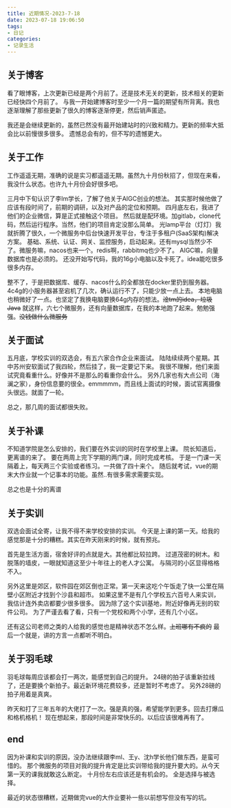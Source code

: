 ```yaml
---
title: 近期情况-2023-7-18
date: 2023-07-18 19:06:50
tags:
- 日记
categories:
- 记录生活
---
```


## 关于博客

看了眼博客，上次更新已经是两个月前了。还是技术无关的更新，技术相关的更新已经快四个月前了。
与我一开始建博客时至少一个月一篇的期望有所背离。我也逐渐理解了那些更新了很久的博客逐渐停更，然后销声匿迹。

我还是会继续更新的，虽然已然没有最开始建站时的兴致和精力。更新的频率大抵会比以前慢很多很多。
遗憾总会有的，但不写的遗憾更大。

## 关于工作

工作遥遥无期，准确的说是实习都遥遥无期。虽然九十月份秋招了，但现在来看，我没什么状态。也许九十月份会好很多吧。

三月中下旬认识了李lm学长，了解了他关于AIGC创业的想法。
其实那时候他做了应该有段时间了，前期的调研，以及对产品的定位和预期。
四月底左右，我进了他们的企业微信，算是正式接触这个项目。
然后就是配环境。加gitlab，clone代码，然后运行程序。当然，他们的项目肯定没那么简单。
光lamp平台（灯灯）我就折腾了很久，一个微服务中后台快速开发平台，专注于多租户(SaaS架构)解决方案。
基础、系统、认证、网关、监控服务，启动起来。还有mysql当然少不了。微服务嘛，nacos也来一个。redis啊，rabbitmq也少不了。
AIGC嘛，向量数据库也是必须的。
还没开始写代码，我的16g小电脑以及卡死了。idea能吃很多很多内存。

整不了，于是把数据库、缓存、nacos什么的全都放在docker里扔到服务器。4c4g的小服务器甚至宕机了几次，确认运行不了，只能少放一点上去。
本地电脑也稍微好了一点。也坚定了我换电脑要换64g内存的想法。~~淦tm的idea，垃圾Java~~
就这样，六七个微服务，还有向量数据库，在我的本地跑了起来。勉勉强强。~~没钱做什么微服务~~

## 关于面试

五月底，学校实训的双选会，有五六家合作企业来面试。
陆陆续续两个星期。其中苏州安软面试了我四轮，然后挂了，我一定要记下来。
我很不理解，他们来面试究竟看重什么。好像并不是那么的看重你会什么。
另外几家也有大点公司（海澜之家），身份信息要的很全。emmmmm，而且线上面试的时候，面试官离摄像头很远。就面了一轮。

总之，那几周的面试都很失败。

## 关于补课

不知道学院是怎么安排的，我们要在外实训的同时在学校里上课。
院长知道后，更离谱的来了。
要在两周上完下学期的两门课，同时完成考核。
于是一门课一天隔着上，每天两三个实验或者练习。一共做了四十来个。
随后就考试，vue的期末大作业就一个记事本的功能。虽然..有很多需求需要实现。

总之也是十分的离谱

## 关于实训

双选会面试全寄，让我不得不来学校安排的实训。
今天是上课的第一天。给我的感觉那是十分的糟糕。其实在昨天刚来的时候，就有预兆。

首先是生活方面，宿舍好评的点就是大。其他都比较拉跨。
过道茂密的树木。和脱落的墙皮，一眼就知道这至少十年往上的老人才公寓。
与隔河的小区显得格格不入。

另外这里是郊区，软件园在郊区倒也正常。第一天来这吃个午饭走了快一公里在隔壁小区附近才找到个沙县和超市。
如果这里不是有几个学校五六百号人来实训，我估计连外卖店都要少很多很多。
因为除了这个实训基地，附近好像再无别的软件公司。
为了严谨去看了看，只有一个党校和两个小学，还有几个小区。

还有这公司老师之类的人给我的感觉也是精神状态不怎么样。~~上班哪有不疯的~~
最后一个就是，讲的方言一点都听不明白。

## 关于羽毛球

羽毛球每周应该都会打一两次，能感觉到自己的提升。
24磅的拍子该重新拉线了，还是要换个新拍子。最近新环境花费较多，还是暂时不考虑了。
另外28磅的拍子用着是真爽。

昨天和打了三年五年的大佬打了一次。强是真的强，希望能学到更多。回去打爆瓜和格机格机！
现在想起来，那段时间是非常快乐的。以后应该很难再有了。

## end

因为补课和实训的原因，没办法继续跟李ml、王y、沈h学长他们做东西，是蛮可惜的。
那个微服务的项目对我的提升肯定是比实训带给我的提升要大的。从今天第一天的课我就敢这么断定。
十月份左右应该还是有机会的。
全是选择与被选择。

最近的状态很糟糕，近期做完vue的大作业要补一些以前想写但没有写的坑。
